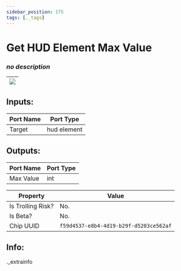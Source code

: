 ```yaml
---
sidebar_position: 175
tags: [._tags]
---
```


# Get HUD Element Max Value


### *no description*

| ![](https://images-ext-2.discordapp.net/external/MPmIaQzlEPmgGWlgi-WxBBXt0Bjv_zWPkg1y1f_sy3s/https/www.recroomcircuits.com/image/circuit/absolute-value?width=206&height=108) |
|-----|

## Inputs:
| Port Name | Port Type |
|-----------|-----------|
| Target | hud element |

## Outputs:
| Port Name | Port Type |
|-----------|-----------|
| Max Value | int | 

| Property  | Value |
|-------------------|-----------|
| Is Trolling Risk? | No. |
| Is Beta? | No. |
| Chip UUID | `f59d4537-e8b4-4d19-b29f-d5203ce562af` |

## Info:
._extrainfo